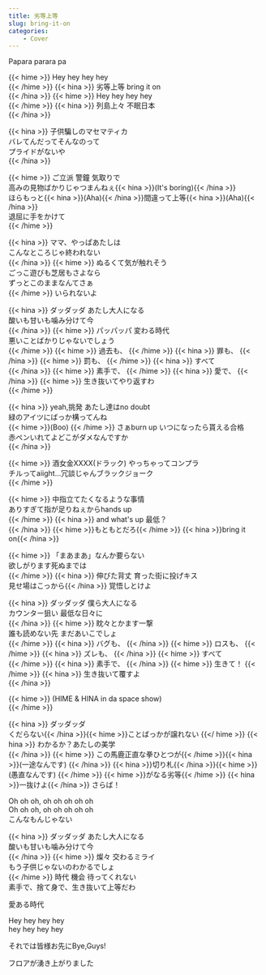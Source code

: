 ```yaml
---
title: 劣等上等
slug: bring-it-on
categories:
    - Cover
---
```


Papara parara pa

{{< hime >}}
Hey hey hey hey  
{{< /hime >}}
{{< hina >}}
劣等上等 bring it on  
{{< /hina >}}
{{< hime >}}
Hey hey hey hey  
{{< /hime >}}
{{< hina >}}
列島上々 不眠日本  
{{< /hina >}}

{{< hina >}}
子供騙しのマセマティカ  
バレてんだってそんなのって  
プライドがないや  
{{< /hina >}}

{{< hime >}}
ご立派 警鐘 気取りで  
高みの見物ばかりじゃつまんねぇ{{< hina >}}(It's boring){{< /hina >}}  
ほらもっと{{< hina >}}(Aha){{< /hina >}}間違って上等{{< hina >}}(Aha){{< /hina >}}  
退屈に手をかけて  
{{< /hime >}}

{{< hina >}}
ママ、やっぱあたしは  
こんなところじゃ終われない  
{{< /hina >}}
{{< hime >}}
ぬるくて気が触れそう  
ごっこ遊びも芝居もさよなら  
ずっとこのままなんてさぁ  
{{< /hime >}}
いられないよ  

{{< hina >}} 
ダッダッダ あたし大人になる  
酸いも甘いも噛み分けて今  
{{< /hina >}}
{{< hime >}}
パッパッパ 変わる時代  
悪いことばかりじゃないでしょう  
{{< /hime >}}
{{< hime >}}
過去も、
{{< /hime >}}
{{< hina >}}
罪も、
{{< /hina >}}
{{< hime >}}
罰も、
{{< /hime >}}
{{< hina >}}
すべて  
{{< /hina >}}
{{< hime >}}
素手で、
{{< /hime >}}
{{< hina >}}
愛で、
{{< /hina >}}
{{< hime >}}
生き抜いてやり返すわ  
{{< /hime >}}

{{< hina >}}
yeah,挑発 あたし達はno doubt  
緑のアイツにばっか構ってんね  
{{< hime >}}(Boo)  {{< /hime >}}
さぁburn up いつになったら貰える合格  
赤ペンいれてよどこがダメなんですか  
{{< /hina >}}

{{< hime >}}
酒女金XXXX(ドラック) やっちゃってコンプラ  
チルってaiight…冗談じゃんブラックジョーク  
{{< /hime >}}

{{< hime >}}
中指立てたくなるような事情  
ありすぎて指が足りねぇからhands up  
{{< /hime >}}
{{< hina >}}
and what's up 最低？  
{{< /hina >}}
{{< hime >}}もともとだろ{{< /hime >}} {{< hina >}}bring it on{{< /hina >}}  

{{< hime >}}
「まあまあ」なんか要らない  
欲しがります死ぬまでは  
{{< /hime >}}
{{< hina >}}
伸びた背丈 育った街に投げキス  
見せ場はこっから{{< /hina >}} 覚悟しとけよ  

{{< hina >}}
ダッダッダ 僕ら大人になる  
カウンター狙い 最低な日々に  
{{< /hina >}}
{{< hime >}}
眈々とかます一撃  
誰も読めない先 まだあいこでしょ  
{{< /hime >}}
{{< hina >}}
バグも、
{{< /hina >}}
{{< hime >}}
ロスも、
{{< /hime >}}
{{< hina >}}
ズレも、
{{< /hina >}}
{{< hime >}}
すべて  
{{< /hime >}}
{{< hina >}}
素手で、
{{< /hina >}}
{{< hime >}}
生きて！
{{< /hime >}}
{{< hina >}}
生き抜いて覆すよ  
{{< /hina >}}

{{< hime >}}
(HIME & HINA in da space show)  
{{< /hime >}}

{{< hina >}}
ダッダッダ  
くだらない{{< /hina >}}{{< hime >}}ことばっかが譲れない  {{</ hime >}}
{{< hina >}}
わかるか？あたしの美学  
{{< /hina >}}
{{< hime >}}
この馬鹿正直な拳ひとつが{{< /hime >}}{{< hina >}}(一途なんです)  {{< /hina >}}
{{< hina >}}切り札{{< /hina >}}{{< hime >}}(愚直なんです)  {{< /hime >}}
{{< hime >}}がなる劣等{{< /hime >}} {{< hina >}}一抜けよ{{< /hina >}} さらば！  

Oh oh oh, oh oh oh oh oh  
Oh oh oh, oh oh oh oh oh  
こんなもんじゃない  

{{< hina >}}
ダッダッダ あたし大人になる  
酸いも甘いも噛み分けて今  
{{< /hina >}}
{{< hime >}}
燦々 交わるミライ  
もう子供じゃないのわかるでしょ  
{{< /hime >}}
時代 機会 待ってくれない  
素手で、捨て身で、生き抜いて上等だわ  

愛ある時代  

Hey hey hey hey  
hey hey hey hey  

それでは皆様お先にBye,Guys!  

フロアが湧き上がりました